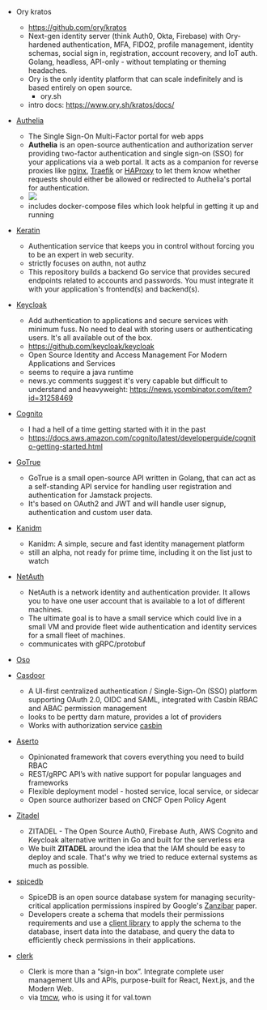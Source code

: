 - Ory kratos
	- https://github.com/ory/kratos
	- Next-gen identity server (think Auth0, Okta, Firebase) with Ory-hardened authentication, MFA, FIDO2, profile management, identity schemas, social sign in, registration, account recovery, and IoT auth. Golang, headless, API-only - without templating or theming headaches.
	- Ory is the only identity platform that can scale indefinitely and is based entirely on open source.
		- ory.sh
	- intro docs: https://www.ory.sh/kratos/docs/

- [Authelia](https://github.com/authelia/authelia)
	- The Single Sign-On Multi-Factor portal for web apps
	- **Authelia** is an open-source authentication and authorization server providing two-factor authentication and single sign-on (SSO) for your applications via a web portal. It acts as a companion for reverse proxies like [nginx](https://www.nginx.com/), [Traefik](https://traefik.io/) or [HAProxy](https://www.haproxy.org/) to let them know whether requests should either be allowed or redirected to Authelia's portal for authentication.
	- [![](https://github.com/authelia/authelia/raw/master/docs/images/archi.png)](https://github.com/authelia/authelia/blob/master/docs/images/archi.png)
	- includes docker-compose files which look helpful in getting it up and running

- [Keratin](https://github.com/keratin/authn-server)
	- Authentication service that keeps you in control without forcing you to be an expert in web security.
	- strictly focuses on authn, not authz
	- This repository builds a backend Go service that provides secured endpoints related to accounts and passwords. You must integrate it with your application's frontend(s) and backend(s).

- [Keycloak](https://www.keycloak.org/)
	- Add authentication to applications and secure services with minimum fuss. No need to deal with storing users or authenticating users. It's all available out of the box.
	- https://github.com/keycloak/keycloak
	- Open Source Identity and Access Management For Modern Applications and Services
	- seems to require a java runtime
	- news.yc comments suggest it's very capable but difficult to understand and heavyweight: https://news.ycombinator.com/item?id=31258469

- [Cognito](https://aws.amazon.com/cognito/)
	- I had a hell of a time getting started with it in the past
	- https://docs.aws.amazon.com/cognito/latest/developerguide/cognito-getting-started.html

- [GoTrue](https://github.com/netlify/gotrue)
	- GoTrue is a small open-source API written in Golang, that can act as a self-standing API service for handling user registration and authentication for Jamstack projects.
	- It's based on OAuth2 and JWT and will handle user signup, authentication and custom user data.

- [Kanidm](https://github.com/kanidm/kanidm)
	- Kanidm: A simple, secure and fast identity management platform
	- still an alpha, not ready for prime time, including it on the list just to watch

- [NetAuth](https://github.com/netauth/netauth)
	- NetAuth is a network identity and authentication provider. It allows you to have one user account that is available to a lot of different machines.
	- The ultimate goal is to have a small service which could live in a small VM and provide fleet wide authentication and identity services for a small fleet of machines.
	- communicates with gRPC/protobuf

- [Oso](https://github.com/osohq/oso)

- [Casdoor](https://casdoor.org/)
	- A UI-first centralized authentication / Single-Sign-On (SSO) platform supporting OAuth 2.0, OIDC and SAML, integrated with Casbin RBAC and ABAC permission management
	- looks to be pertty darn mature, provides a lot of providers
	- Works with authorization service [casbin](https://github.com/casbin/casbin)

- [Aserto](https://www.aserto.com/)
	- Opinionated framework that covers everything you need to build RBAC
	- REST/gRPC API’s with native support for popular languages and frameworks
	- Flexible deployment model - hosted service, local service, or sidecar
	- Open source authorizer based on CNCF Open Policy Agent

- [Zitadel](https://github.com/zitadel/zitadel/)
	- ZITADEL - The Open Source Auth0, Firebase Auth, AWS Cognito and Keycloak alternative written in Go and built for the serverless era
	- We built **ZITADEL** around the idea that the IAM should be easy to deploy and scale. That's why we tried to reduce external systems as much as possible.

- [spicedb](https://github.com/authzed/spicedb)
	- SpiceDB is an open source database system for managing security-critical application permissions inspired by Google's [Zanzibar](https://authzed.com/blog/what-is-zanzibar/) paper.
	- Developers create a schema that models their permissions requirements and use a [client library](https://github.com/orgs/authzed/repositories?q=client+library) to apply the schema to the database, insert data into the database, and query the data to efficiently check permissions in their applications.

- [clerk](https://clerk.com)
	- Clerk is more than a “sign-in box”. Integrate complete user management UIs and APIs, purpose-built for React, Next.js, and the Modern Web.
	- via [tmcw](https://elk.pwm.social/hachyderm.io/@tmcw@bird.makeup/110181774794665316), who is using it for val.town